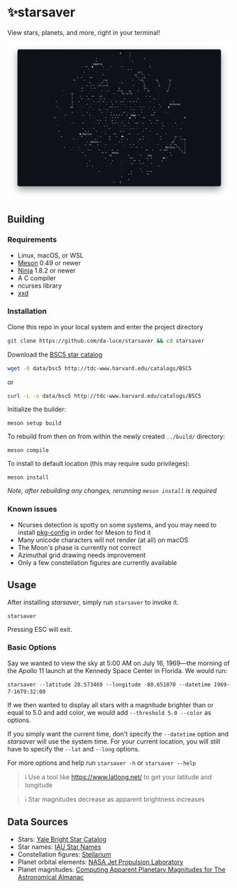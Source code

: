 # ✨starsaver

View stars, planets, and more, right in your terminal!

![Screenshot](/assets/screenshot.png)

## Building

### Requirements

- Linux, macOS, or WSL
- [Meson](https://github.com/mesonbuild/meson) 0.49 or newer
- [Ninja](https://github.com/ninja-build/ninja) 1.8.2 or newer
- A C compiler
- ncurses library
- [xxd](https://linux.die.net/man/1/xxd)

### Installation

Clone this repo in your local system and enter the project directory

```bash
git clone https://github.com/da-luce/starsaver && cd starsaver
```

Download the [BSC5 star catalog](http://tdc-www.harvard.edu/catalogs/bsc5.html)

```bash
wget -O data/bsc5 http://tdc-www.harvard.edu/catalogs/BSC5
```

or

```bash
curl -L -o data/bsc5 http://tdc-www.harvard.edu/catalogs/BSC5
```

Initialize the builder:

```
meson setup build
```

To rebuild from then on from within the newly created `../build/` directory:

```
meson compile
```

To install to default location (this may require sudo privileges):

```
meson install
```

_Note, after rebuilding any changes, rerunning `meson install` is required_

### Known issues

- Ncurses detection is spotty on some systems, and you may need to install [pkg-config](https://www.freedesktop.org/wiki/Software/pkg-config/) in order for Meson to find it
- Many unicode characters will not render (at all) on macOS
- The Moon's phase is currently not correct
- Azimuthal grid drawing needs improvement
- Only a few constellation figures are currently available

## Usage

After installing *starsaver*, simply run `starsaver` to invoke it.

```
starsaver
```

Pressing ESC will exit.

### Basic Options

Say we wanted to view the sky at 5:00 AM on July 16, 1969—the morning of the
Apollo 11 launch at the Kennedy Space Center in Florida. We would run:

```
starsaver --latitude 28.573469 --longitude -80.651070 --datetime 1969-7-16T9:32:00
```

If we then wanted to display all stars with a magnitude brighter than or equal
to 5.0 and add color, we would add `--threshold 5.0 --color` as options.

If you simply want the current time, don't specify the `--datetime` option and
_starsaver_ will use the system time. For your current location, you will still
have to specify the `--lat` and `--long` options.

For more options and help run `starsaver -h` or `starsaver --help`

> ℹ️ Use a tool like https://www.latlong.net/ to get your latitude and longitude

> ℹ️ Star magnitudes decrease as apparent brightness increases

## Data Sources

- Stars: [Yale Bright Star Catalog](http://tdc-www.harvard.edu/catalogs/bsc5.html)
- Star names: [IAU Star Names](https://www.iau.org/public/themes/naming_stars/)
- Constellation figures: [Stellarium](https://stellarium.org/)
- Planet orbital elements: [NASA Jet Propulsion Laboratory](https://ssd.jpl.nasa.gov/planets/approx_pos.html)
- Planet magnitudes: [Computing Apparent Planetary Magnitudes for The Astronomical Almanac](https://arxiv.org/abs/1808.01973)